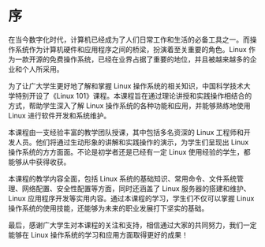 # 序

在当今数字化时代，计算机已经成为了人们日常工作和生活的必备工具之一。而操作系统作为计算机硬件和应用程序之间的桥梁，扮演着至关重要的角色。Linux 作为一款开源的免费操作系统，已经在业界占据了重要的地位，并且被越来越多的企业和个人所采用。

为了让广大学生更好地了解和掌握 Linux 操作系统的相关知识，中国科学技术大学特别开设了《Linux 101》课程。本课程旨在通过理论讲授和实践操作相结合的方式，帮助学生深入了解 Linux 操作系统的各种功能和应用，并能够熟练地使用 Linux 进行软件开发和系统维护。

本课程由一支经验丰富的教学团队授课，其中包括多名资深的 Linux 工程师和开发人员。他们将通过生动形象的讲解和实践操作的演示，为学生们呈现出 Linux 操作系统的方方面面。不论是初学者还是已经有一定 Linux 使用经验的学生，都能够从中获得收获。

本课程的教学内容全面，包括 Linux 系统的基础知识、常用命令、文件系统管理、网络配置、安全性配置等方面，同时还涵盖了 Linux 服务器的搭建和维护、Linux 应用程序开发等实用内容。通过本课程的学习，学生们不仅可以掌握 Linux 操作系统的使用技能，还能够为未来的职业发展打下坚实的基础。

最后，感谢广大学生对本课程的关注和支持，相信通过大家的共同努力，我们一定能够在 Linux 操作系统的学习和应用方面取得更好的成果！
